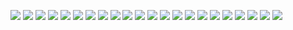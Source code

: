 ![](./../images/lsws/screens/1.jpg)
![](./../images/lsws/screens/2.jpg)
![](./../images/lsws/screens/3.jpg)
![](./../images/lsws/screens/4.jpg)
![](./../images/lsws/screens/5.jpg)
![](./../images/lsws/screens/6.jpg)
![](./../images/lsws/screens/7.jpg)
![](./../images/lsws/screens/8.jpg)
![](./../images/lsws/screens/9.jpg)
![](./../images/lsws/screens/10.jpg)
![](./../images/lsws/screens/11.jpg)
![](./../images/lsws/screens/12.jpg)
![](./../images/lsws/screens/13.jpg)
![](./../images/lsws/screens/14.jpg)
![](./../images/lsws/screens/15.jpg)
![](./../images/lsws/screens/16.jpg)
![](./../images/lsws/screens/17.jpg)
![](./../images/lsws/screens/18.jpg)
![](./../images/lsws/screens/19.jpg)
![](./../images/lsws/screens/20.jpg)
![](./../images/lsws/screens/21.jpg)
![](./../images/lsws/screens/22.jpg)

